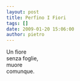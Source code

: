 ```yaml
---
layout: post
title: Perfino I Fiori
tags: []
date: 2009-01-20 15:06:00
author: pietro
---
```

Un fiore<br/>senza foglie,<br/>muore<br/>comunque.

